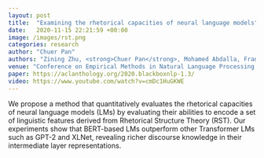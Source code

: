```yaml
---
layout: post
title:  "Examining the rhetorical capacities of neural language models"
date:   2020-11-15 22:21:59 +00:00
image: /images/rst.png
categories: research
author: "Chuer Pan"
authors: "Zining Zhu, <strong>Chuer Pan</strong>, Mohamed Abdalla, Frank Rudzicz"
venue: "Conference on Empirical Methods in Natural Language Processing (EMNLP) BlackboxNLP Workshop"
paper: https://aclanthology.org/2020.blackboxnlp-1.3/
video: https://www.youtube.com/watch?v=cmDc1HuGKWE
---
```

We propose a method that quantitatively evaluates the rhetorical capacities of neural language models (LMs) by evaluating their abilities to encode a set of linguistic features derived from Rhetorical Structure Theory (RST). Our experiments show that BERT-based LMs outperform other Transformer LMs such as GPT-2 and XLNet, revealing richer discourse knowledge in their intermediate layer representations.